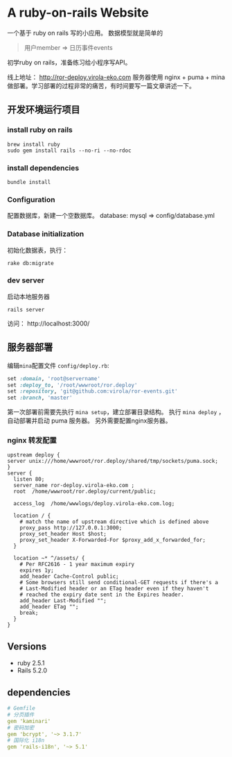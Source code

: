 # A ruby-on-rails Website

一个基于 ruby on rails 写的小应用。
数据模型就是简单的
> 用户member => 日历事件events

初学ruby on rails，准备练习给小程序写API。

线上地址： http://ror-deploy.virola-eko.com
服务器使用 nginx + puma + mina 做部署。学习部署的过程非常的痛苦，有时间要写一篇文章讲述一下。

## 开发环境运行项目
### install ruby on rails
```
brew install ruby
sudo gem install rails --no-ri --no-rdoc
```
### install dependencies
```
bundle install
```
### Configuration
配置数据库，新建一个空数据库。
database: mysql  => config/database.yml

### Database initialization
初始化数据表，执行：
```
rake db:migrate
```

### dev server
启动本地服务器
```
rails server
```
访问： http://localhost:3000/

## 服务器部署
编辑`mina`配置文件 `config/deploy.rb`:
```ruby
set :domain, 'root@servername'
set :deploy_to, '/root/wwwroot/ror.deploy'
set :repository, 'git@github.com:virola/ror-events.git'
set :branch, 'master'
```
第一次部署前需要先执行 `mina setup`，建立部署目录结构。
执行 `mina deploy` ，自动部署并启动 puma 服务器。
另外需要配置nginx服务器。

### nginx 转发配置
```
upstream deploy {                                                                         server unix:///home/wwwroot/ror.deploy/shared/tmp/sockets/puma.sock;
}
server {   
  listen 80; 
  server_name ror-deploy.virola-eko.com ;
  root  /home/wwwroot/ror.deploy/current/public;

  access_log  /home/wwwlogs/deploy.virola-eko.com.log;

  location / { 
    # match the name of upstream directive which is defined above
    proxy_pass http://127.0.0.1:3000; 
    proxy_set_header Host $host;
    proxy_set_header X-Forwarded-For $proxy_add_x_forwarded_for;
  }   

  location ~* ^/assets/ {
    # Per RFC2616 - 1 year maximum expiry
    expires 1y; 
    add_header Cache-Control public;
    # Some browsers still send conditional-GET requests if there's a
    # Last-Modified header or an ETag header even if they haven't
    # reached the expiry date sent in the Expires header.
    add_header Last-Modified ""; 
    add_header ETag ""; 
    break;
  }   
} 
```

## Versions
- ruby 2.5.1
- Rails 5.2.0 

## dependencies
```yml
# Gemfile
# 分页插件
gem 'kaminari'
# 密码加密
gem 'bcrypt', '~> 3.1.7'
# 国际化 i18n
gem 'rails-i18n', '~> 5.1'
```
